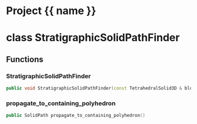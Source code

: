 <script setup>
import {useRoute} from 'vitepress'
const {path} = useRoute()
const tokens = path.split('/')
const words = tokens[2].split('-');
for (let i = 0; i < words.length; i++) {
    words[i] = words[i].charAt(0).toUpperCase() + words[i].slice(1);
    words[i] = words[i].replace('geode', 'Geode')
}
const name = words.join('-');
</script>
# Project {{ name }}

# class StratigraphicSolidPathFinder


## Functions

### StratigraphicSolidPathFinder

```cpp
public void StratigraphicSolidPathFinder(const TetrahedralSolid3D & block_mesh, basic_string_view STRATIGRAPHIC_POINT_ATTRIBUTE_NAME, const Point3D & first_point, const Point3D & last_point, const SolidPath & first_point_path)
```


### propagate_to_containing_polyhedron

```cpp
public SolidPath propagate_to_containing_polyhedron()
```




